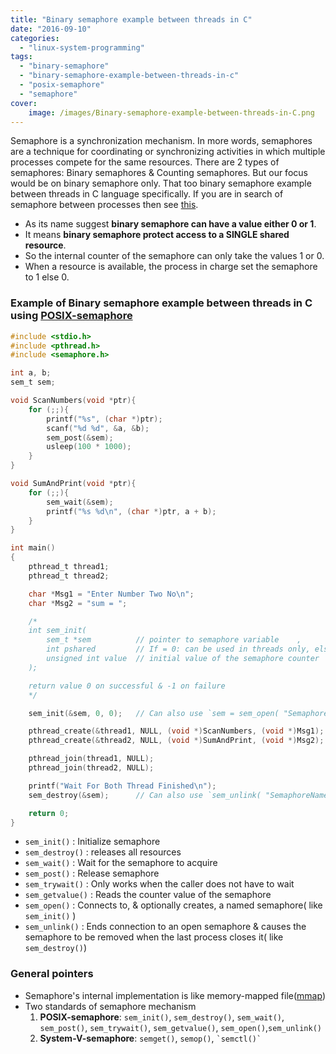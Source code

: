 ```yaml
---
title: "Binary semaphore example between threads in C"
date: "2016-09-10"
categories: 
  - "linux-system-programming"
tags: 
  - "binary-semaphore"
  - "binary-semaphore-example-between-threads-in-c"
  - "posix-semaphore"
  - "semaphore"
cover:
    image: /images/Binary-semaphore-example-between-threads-in-C.png
---
```


Semaphore is a synchronization mechanism. In more words, semaphores are a technique for coordinating or synchronizing activities in which multiple processes compete for the same resources. There are 2 types of semaphores: Binary semaphores & Counting semaphores. But our focus would be on binary semaphore only. That too binary semaphore example between threads in C language specifically. If you are in search of semaphore between processes then see [this](/posts/semaphore-between-processes-example-in-c).

- As its name suggest **binary semaphore can have a value either 0 or 1**.
- It means **binary semaphore protect access to a SINGLE shared resource**.
- So the internal counter of the semaphore can only take the values 1 or 0.
- When a resource is available, the process in charge set the semaphore to 1 else 0.

### Example of Binary semaphore example between threads in C using [POSIX-semaphore](http://www.csc.villanova.edu/~mdamian/threads/posixsem.html)

```c
#include <stdio.h>
#include <pthread.h>
#include <semaphore.h>

int a, b;
sem_t sem;

void ScanNumbers(void *ptr){
    for (;;){
        printf("%s", (char *)ptr);
        scanf("%d %d", &a, &b);
        sem_post(&sem);
        usleep(100 * 1000);
    }
}

void SumAndPrint(void *ptr){
    for (;;){
        sem_wait(&sem);
        printf("%s %d\n", (char *)ptr, a + b);
    }
}

int main()
{
    pthread_t thread1;
    pthread_t thread2;

    char *Msg1 = "Enter Number Two No\n";
    char *Msg2 = "sum = ";

    /*
    int sem_init(
        sem_t *sem          // pointer to semaphore variable    ,
        int pshared         // If = 0: can be used in threads only, else in process,
        unsigned int value  // initial value of the semaphore counter
    );

    return value 0 on successful & -1 on failure
    */

    sem_init(&sem, 0, 0);   // Can also use `sem = sem_open( "SemaphoreName", O_CREAT, 0777, 0);`

    pthread_create(&thread1, NULL, (void *)ScanNumbers, (void *)Msg1);
    pthread_create(&thread2, NULL, (void *)SumAndPrint, (void *)Msg2);

    pthread_join(thread1, NULL);
    pthread_join(thread2, NULL);

    printf("Wait For Both Thread Finished\n");
    sem_destroy(&sem);      // Can also use `sem_unlink( "SemaphoreName");`

    return 0;
}
```

- `sem_init()` : Initialize semaphore
- `sem_destroy()` : releases all resources
- `sem_wait()` : Wait for the semaphore to acquire
- `sem_post()` : Release semaphore
- `sem_trywait()` : Only works when the caller does not have to wait
- `sem_getvalue()` : Reads the counter value of the semaphore
- `sem_open()` : Connects to, & optionally creates, a named semaphore( like `sem_init()` )
- `sem_unlink()` : Ends connection to an open semaphore & causes the semaphore to be removed when the last process closes it( like `sem_destroy()`)

### General pointers

- Semaphore's internal implementation is like memory-mapped file([mmap](/posts/mmap/))
- Two standards of semaphore mechanism
    1. **POSIX-semaphore**: `sem_init()`, `sem_destroy()`, `sem_wait()`, `sem_post()`, `sem_trywait()`, `sem_getvalue()`, `sem_open()`,`sem_unlink()`
    2. **System-V-semaphore**: `semget()`, `semop()`, `` `semctl()` ``
